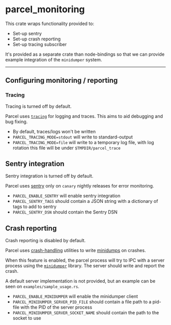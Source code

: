 # parcel_monitoring

This crate wraps functionality provided to:

- Set-up sentry
- Set-up crash reporting
- Set-up tracing subscriber

It's provided as a separate crate than node-bindings so that we can provide example integration of the `minidumper`
system.

---

## Configuring monitoring / reporting

### Tracing

Tracing is turned off by default.

Parcel uses [`tracing`](https://github.com/tokio-rs/tracing) for logging and traces. This aims to aid debugging and bug
fixing.

- By default, traces/logs won't be written
- `PARCEL_TRACING_MODE=stdout` will write to standard-output
- `PARCEL_TRACING_MODE=file` will write to a temporary log file, with log rotation this file will be under
  `$TMPDIR/parcel_trace`

## Sentry integration

Sentry integration is turned off by default.

Parcel uses [sentry](https://sentry.io/) only on `canary` nightly releases for error monitoring.

- `PARCEL_ENABLE_SENTRY` will enable sentry integration
- `PARCEL_SENTRY_TAGS` should contain a JSON string with a dictionary of tags to add to sentry
- `PARCEL_SENTRY_DSN` should contain the Sentry DSN

## Crash reporting

Crash reporting is disabled by default.

Parcel uses
[crash-handling](https://github.com/EmbarkStudios/crash-handling/blob/e2891a4c6a8d43374ec63d791c7e6d42ff2e6545/README.md)
utilities to write [minidumps](https://github.com/EmbarkStudios/crash-handling/tree/main/minidumper) on crashes.

When this feature is enabled, the parcel process will try to IPC with a server process using the
[`minidumper`](https://github.com/EmbarkStudios/crash-handling/tree/main/minidumper) library. The server should write
and report the crash.

A default server implementation is not provided, but an example can be seen on `examples/sample_usage.rs`.

- `PARCEL_ENABLE_MINIDUMPER` will enable the minidumper client
- `PARCEL_MINIDUMPER_SERVER_PID_FILE` should contain a file path to a pid-file with the PID of the server process
- `PARCEL_MINIDUMPER_SERVER_SOCKET_NAME` should contain the path to the socket to use
